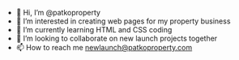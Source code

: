 - 👋 Hi, I’m @patkoproperty
- 👀 I’m interested in creating web pages for my property business
- 🌱 I’m currently learning HTML and CSS coding
- 💞️ I’m looking to collaborate on new launch projects together
- 📫 How to reach me newlaunch@patkoproperty.com

<!---
patkoproperty/patkoproperty is a ✨ special ✨ repository because its `README.md` (this file) appears on your GitHub profile.
You can click the Preview link to take a look at your changes.
--->
